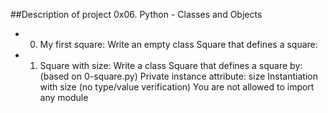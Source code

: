 ##Description of project 0x06. Python - Classes and Objects

- 0. My first square: Write an empty class Square that defines a square:
- 1. Square with size: Write a class Square that defines a square by: (based on 0-square.py)
Private instance attribute: size
Instantiation with size (no type/value verification)
You are not allowed to import any module
